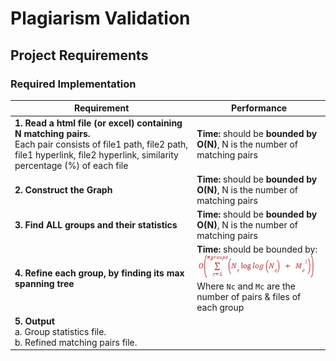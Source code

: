 # Plagiarism Validation

## Project Requirements

### Required Implementation

| **Requirement** | **Performance** |
|-----------------|-----------------|
| **1. Read a html file (or excel) containing N matching pairs.** <br> Each pair consists of file1 path, file2 path, file1 hyperlink, file2 hyperlink, similarity percentage (%) of each file | **Time:** should be **bounded by O(N)**, N is the number of matching pairs |
| **2. Construct the Graph** | **Time:** should be **bounded by O(N)**, N is the number of matching pairs |
| **3. Find ALL groups and their statistics** | **Time:** should be **bounded by O(N)**, N is the number of matching pairs |
| **4. Refine each group, by finding its max spanning tree** | **Time:** should be bounded by:<br> ![formula](Formula.jpg)<br> Where `Nc` and `Mc` are the number of pairs & files of each group |
| **5. Output**<br> a. Group statistics file.<br> b. Refined matching pairs file. | |
